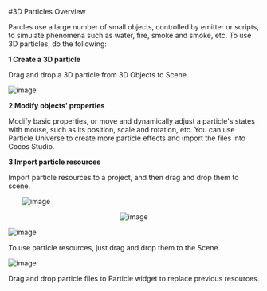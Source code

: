 #3D Particles Overview

Parcles use a large number of small objects, controlled by emitter or scripts, to simulate phenomena such as water, fire, smoke and smoke, etc. To use 3D particles, do the following:

**1 Create a 3D particle**

Drag and drop a 3D particle from 3D Objects to Scene.

![image](../../studio-img/3D/3DParticle/image0001.png)

**2 Modify objects' properties**

Modify basic properties, or move and dynamically adjust a particle's states with mouse, such as its position, scale and rotation, etc. You can use Particle Universe to create more particle effects and import the files into Cocos Studio.

**3 Import particle resources**

Import particle resources to a project, and then drag and drop them to scene.

&emsp;&emsp;![image](../../studio-img/3D/3DParticle/image0002.png)

&emsp;&emsp;&emsp;&emsp;&emsp;&emsp;&emsp;&emsp;&emsp;&emsp;&emsp;&emsp;&emsp;&emsp;&emsp;&emsp;![image](../../studio-img/3D/3DParticle/image0003.png)

![image](../../studio-img/3D/3DParticle/image0004.png)

To use particle resources, just drag and drop them to the Scene.

![image](../../studio-img/3D/3DParticle/image0005.png)

Drag and drop particle files to Particle widget to replace previous resources.
